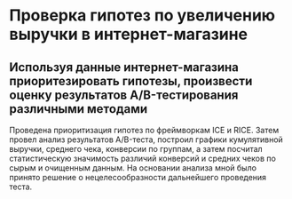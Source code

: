 # Проверка гипотез по увеличению выручки в интернет-магазине

## Используя данные интернет-магазина приоритезировать гипотезы, произвести оценку результатов A/B-тестирования различными методами

Проведена приоритизация гипотез по фреймворкам ICE и RICE. Затем провел анализ
результатов A/B-теста, построил графики кумулятивной выручки, среднего чека,
конверсии по группам, а затем посчитал статистическую значимость различий конверсий
и средних чеков по сырым и очищенным данным. На основании анализа мной было
принято решение о нецелесообразности дальнейшего проведения теста.
